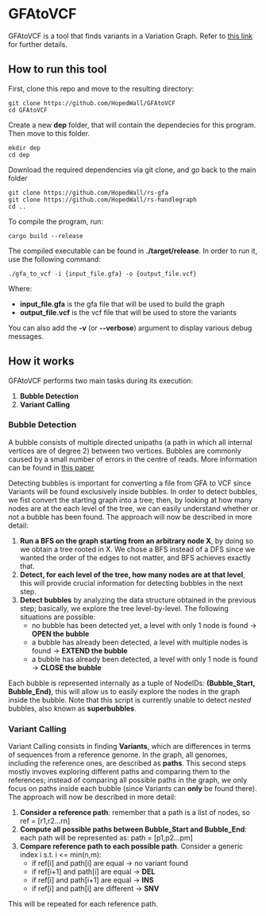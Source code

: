 # GFAtoVCF
GFAtoVCF is a tool that finds variants in a Variation Graph. Refer to [this link](https://gsocgraph.blogspot.com/) for further details.

## How to run this tool
First, clone this repo and move to the resulting directory:

```
git clone https://github.com/HopedWall/GFAtoVCF
cd GFAtoVCF
```

Create a new **dep** folder, that will contain the dependecies for this program. Then move to this folder.

```
mkdir dep
cd dep
```

Download the required dependencies via git clone, and go back to the main folder

```
git clone https://github.com/HopedWall/rs-gfa
git clone https://github.com/HopedWall/rs-handlegraph
cd ..
```

To compile the program, run:

```
cargo build --release
```

The compiled executable can be found in **./target/release**. In order to run it, use the following command:

```
./gfa_to_vcf -i {input_file.gfa} -o {output_file.vcf}
```

Where:
- **input_file.gfa** is the gfa file that will be used to build the graph
- **output_file.vcf** is the vcf file that will be used to store the variants

You can also add the **-v** (or **--verbose**) argument to display various debug messages.

## How it works
GFAtoVCF performs two main tasks during its execution:
1. **Bubble Detection**
2. **Variant Calling**

### Bubble Detection
A bubble consists of multiple directed unipaths (a path in which all internal vertices are of degree 2) between two vertices. Bubbles are commonly caused by a small number of errors in the centre of reads. More information can be found in [this paper](https://www.sciencedirect.com/science/article/pii/S0304397515009147#br0100)

Detecting bubbles is important for converting a file from GFA to VCF since Variants will be found exclusively inside bubbles. In order to detect bubbles, we fist convert the starting graph into a tree; then, by looking at how many nodes are at the each level of the tree, we can easily understand whether or not a bubble has been found. The approach will now be described in more detail:

1. **Run a BFS on the graph starting from an arbitrary node X**, by doing so we obtain a tree rooted in X. We chose a BFS instead of a DFS since we wanted the order of the edges to not matter, and BFS achieves exactly that.
2. **Detect, for each level of the tree, how many nodes are at that level**, this will provide crucial information for detecting bubbles in the next step.
3. **Detect bubbles** by analyzing the data structure obtained in the previous step; basically, we explore the tree level-by-level. The following situations are possible:
   - no bubble has been detected yet, a level with only 1 node is found -> **OPEN the bubble**
   - a bubble has already been detected, a level with multiple nodes is found -> **EXTEND the bubble**
   - a bubble has already been detected, a level with only 1 node is found -> **CLOSE the bubble**
    
Each bubble is represented internally as a tuple of NodeIDs: **(Bubble_Start, Bubble_End)**, this will allow us to easily explore the nodes in the graph inside the bubble. Note that this script is currently unable to detect *nested* bubbles, also known as **superbubbles**. 

### Variant Calling
Variant Calling consists in finding **Variants**, which are differences in terms of sequences from a reference genome. In the graph, all genomes, including the reference ones, are described as **paths**. This second steps mostly invoves exploring different paths and comparing them to the references; instead of comparing all possible paths in the graph, we only focus on paths inside each bubble (since Variants can **only** be found there). The approach will now be described in more detail:

1. **Consider a reference path**: remember that a path is a list of nodes, so ref = \[r1,r2...rn\]
2. **Compute all possible paths between Bubble_Start and Bubble_End**: each path will be represented as: path = \[p1,p2...pm\]
3. **Compare reference path to each possible path**. Consider a generic index i s.t. i <= min(n,m):
    - if ref\[i\] and path\[i\] are equal -> no variant found
    - if ref\[i+1\] and path\[i\] are equal -> **DEL**
    - if ref\[i\] and path\[i+1\] are equal -> **INS**
    - if ref\[i\] and path\[i\] are different -> **SNV**
    
This will be repeated for each reference path.

